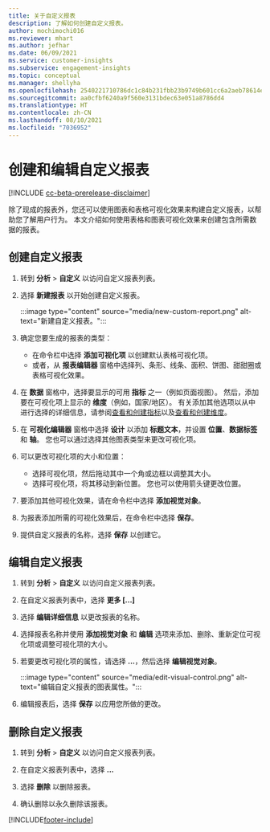 ```yaml
---
title: 关于自定义报表
description: 了解如何创建自定义报表。
author: mochimochi016
ms.reviewer: mhart
ms.author: jefhar
ms.date: 06/09/2021
ms.service: customer-insights
ms.subservice: engagement-insights
ms.topic: conceptual
ms.manager: shellyha
ms.openlocfilehash: 2540221710786dc1c84b231fbb23b9749b601cc6a2aeb78614e16002302a80a9
ms.sourcegitcommit: aa0cfbf6240a9f560e3131bdec63e051a8786dd4
ms.translationtype: HT
ms.contentlocale: zh-CN
ms.lasthandoff: 08/10/2021
ms.locfileid: "7036952"
---
```

# <a name="create-and-edit-custom-reports"></a>创建和编辑自定义报表

[!INCLUDE [cc-beta-prerelease-disclaimer](includes/cc-beta-prerelease-disclaimer.md)]

除了现成的报表外，您还可以使用图表和表格可视化效果来构建自定义报表，以帮助您了解用户行为。 本文介绍如何使用表格和图表可视化效果来创建包含所需数据的报表。 

## <a name="create-a-custom-report"></a>创建自定义报表

1. 转到 **分析** > **自定义** 以访问自定义报表列表。

1. 选择 **新建报表** 以开始创建自定义报表。

   :::image type="content" source="media/new-custom-report.png" alt-text="新建自定义报表。":::

1. 确定您要生成的报表的类型：

    - 在命令栏中选择 **添加可视化项** 以创建默认表格可视化项。
    - 或者，从 **报表编辑器** 窗格中选择列、条形、线条、面积、饼图、甜甜圈或表格可视化效果。

1. 在 **数据** 窗格中，选择要显示的可用 **指标** 之一（例如页面视图）。 然后，添加要在可视化项上显示的 **维度**（例如，国家/地区）。 有关添加其他选项以从中进行选择的详细信息，请参阅[查看和创建指标](metrics.md)以及[查看和创建维度](dimensions.md)。

1. 在 **可视化编辑器** 窗格中选择 **设计** 以添加 **标题文本**，并设置 **位置**、**数据标签** 和 **轴**。  您也可以通过选择其他图表类型来更改可视化项。

1. 可以更改可视化项的大小和位置：
   - 选择可视化项，然后拖动其中一个角或边框以调整其大小。
   - 选择可视化项，将其移动到新位置。 您也可以使用箭头键更改位置。
1. 要添加其他可视化效果，请在命令栏中选择 **添加视觉对象**。
1. 为报表添加所需的可视化效果后，在命令栏中选择 **保存**。

1. 提供自定义报表的名称，选择 **保存** 以创建它。
 
## <a name="edit-a-custom-report"></a>编辑自定义报表

1. 转到 **分析** > **自定义** 以访问自定义报表列表。

1. 在自定义报表列表中，选择 **更多 [...]** 

1. 选择 **编辑详细信息** 以更改报表的名称。

1. 选择报表名称并使用 **添加视觉对象** 和 **编辑** 选项来添加、删除、重新定位可视化项或调整可视化项的大小。

1. 若要更改可视化项的属性，请选择 **...**，然后选择 **编辑视觉对象**。

   :::image type="content" source="media/edit-visual-control.png" alt-text="编辑自定义报表的图表属性。":::

1. 编辑报表后，选择 **保存** 以应用您所做的更改。 

## <a name="delete-a-custom-report"></a>删除自定义报表

1. 转到 **分析** > **自定义** 以访问自定义报表列表。

1. 在自定义报表列表中，选择 **...**

1. 选择 **删除** 以删除报表。

1. 确认删除以永久删除该报表。

[!INCLUDE[footer-include](../includes/footer-banner.md)]
